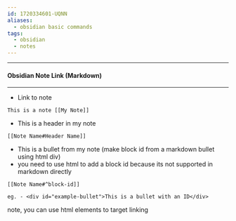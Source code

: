 ```yaml
---
id: 1720334601-UQNN
aliases:
  - obsidian basic commands
tags:
  - obsidian
  - notes
---
```




---
#### Obsidian Note Link (Markdown)
---

- Link to note
```text
This is a note [[My Note]]
```

- This is a header in my note
```text
[[Note Name#Header Name]]
```

- This is a bullet from my note (make block id from a markdown bullet using html div)
 - you need to use html to add a block id because its not supported in markdown directly
```text
[[Note Name#^block-id]]

eg. - <div id="example-bullet">This is a bullet with an ID</div>
```


note, you can use html elements to target linking
